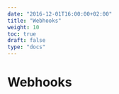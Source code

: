 ```yaml
---
date: "2016-12-01T16:00:00+02:00"
title: "Webhooks"
weight: 10
toc: true
draft: false
type: "docs"
---
```


# Webhooks
